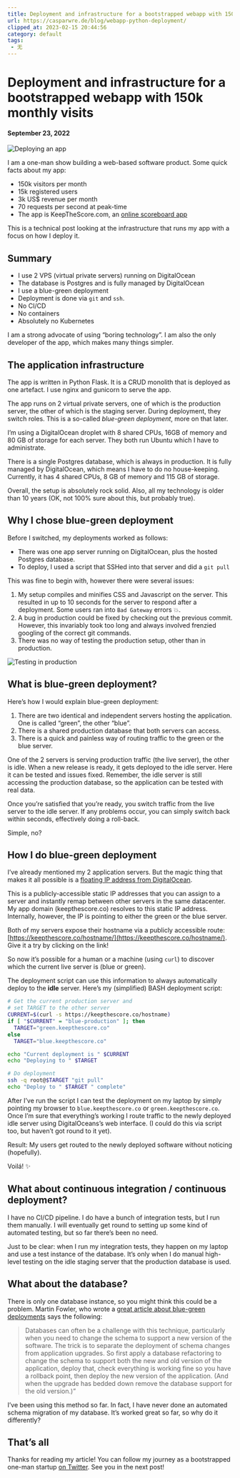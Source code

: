 ```yaml
---
title: Deployment and infrastructure for a bootstrapped webapp with 150k monthly visits
url: https://casparwre.de/blog/webapp-python-deployment/
clipped_at: 2023-02-15 20:44:56
category: default
tags: 
 - 无
---
```


# Deployment and infrastructure for a bootstrapped webapp with 150k monthly visits

#### September 23, 2022

  
  

![Deploying an app](assets/1676465096-70424a3d8719d06d421d2774fb0a118f.png)

I am a one-man show building a web-based software product. Some quick facts about my app:

*   150k visitors per month
*   15k registered users
*   3k US$ revenue per month
*   70 requests per second at peak-time
*   The app is KeepTheScore.com, an [online scoreboard app](https://keepthescore.co/)

This is a technical post looking at the infrastructure that runs my app with a focus on how I deploy it.

## Summary

*   I use 2 VPS (virtual private servers) running on DigitalOcean
*   The database is Postgres and is fully managed by DigitalOcean
*   I use a blue-green deployment
*   Deployment is done via `git` and `ssh`.
*   No CI/CD
*   No containers
*   Absolutely no Kubernetes

I am a strong advocate of using “boring technology”. I am also the only developer of the app, which makes many things simpler.

## The application infrastructure

The app is written in Python Flask. It is a CRUD monolith that is deployed as one artefact. I use nginx and gunicorn to serve the app.

The app runs on 2 virtual private servers, one of which is the production server, the other of which is the staging server. During deployment, they switch roles. This is a so-called _blue-green deployment_, more on that later.

I’m using a DigitalOcean droplet with 8 shared CPUs, 16GB of memory and 80 GB of storage for each server. They both run Ubuntu which I have to administrate.

There is a single Postgres database, which is always in production. It is fully managed by DigitalOcean, which means I have to do no house-keeping. Currently, it has 4 shared CPUs, 8 GB of memory and 115 GB of storage.

Overall, the setup is absolutely rock solid. Also, all my technology is older than 10 years (OK, not 100% sure about this, but probably true).

## Why I chose blue-green deployment

Before I switched, my deployments worked as follows:

*   There was one app server running on DigitalOcean, plus the hosted Postgres database.
*   To deploy, I used a script that SSHed into that server and did a `git pull`

This was fine to begin with, however there were several issues:

1.  My setup compiles and minifies CSS and Javascript on the server. This resulted in up to 10 seconds for the server to respond after a deployment. Some users ran into `Bad Gateway` errors 💥.
2.  A bug in production could be fixed by checking out the previous commit. However, this invariably took too long and always involved frenzied googling of the correct git commands.
3.  There was no way of testing the production setup, other than in production.

![Testing in production](assets/1676465096-e2f1890392b7f2d97cb709b04f27420f.jpg)

## What is blue-green deployment?

Here’s how I would explain blue-green deployment:

1.  There are two identical and independent servers hosting the application. One is called “green”, the other “blue”.
2.  There is a shared production database that both servers can access.
3.  There is a quick and painless way of routing traffic to the green or the blue server.

One of the 2 servers is serving production traffic (the live server), the other is idle. When a new release is ready, it gets deployed to the idle server. Here it can be tested and issues fixed. Remember, the idle server is still accessing the production database, so the application can be tested with real data.

Once you’re satisfied that you’re ready, you switch traffic from the live server to the idle server. If any problems occur, you can simply switch back within seconds, effectively doing a roll-back.

Simple, no?

## How I do blue-green deployment

I’ve already mentioned my 2 application servers. But the magic thing that makes it all possible is a [floating IP address from DigitalOcean](https://www.digitalocean.com/docs/networking/floating-ips/).

This is a publicly-accessible static IP addresses that you can assign to a server and instantly remap between other servers in the same datacenter. My app domain (keepthescore.co) resolves to this static IP address. Internally, however, the IP is pointing to either the green or the blue server.

Both of my servers expose their hostname via a publicly accessible route: [https://keepthescore.co/hostname/](https://keepthescore.co/hostname/). Give it a try by clicking on the link!

So now it’s possible for a human or a machine (using `curl`) to discover which the current live server is (blue or green).

The deployment script can use this information to always automatically deploy to the **idle** server. Here’s my (simplified) BASH deployment script:

```bash
# Get the current production server and 
# set TARGET to the other server 
CURRENT=$(curl -s https://keepthescore.co/hostname)
if [ "$CURRENT" = "blue-production" ]; then
  TARGET="green.keepthescore.co"
else 
  TARGET="blue.keepthescore.co"

echo "Current deployment is " $CURRENT
echo "Deploying to " $TARGET

# Do deployment
ssh -q root@$TARGET "git pull"
echo "Deploy to " $TARGET " complete"
```

After I’ve run the script I can test the deployment on my laptop by simply pointing my browser to `blue.keepthescore.co` or `green.keepthescore.co`. Once I’m sure that everything’s working I route traffic to the newly deployed idle server using DigitalOceans’s web interface. (I could do this via script too, but haven’t got round to it yet).

Result: My users get routed to the newly deployed software without noticing (hopefully).

Voilá! ✨

## What about continuous integration / continuous deployment?

I have no CI/CD pipeline. I do have a bunch of integration tests, but I run them manually. I will eventually get round to setting up some kind of automated testing, but so far there’s been no need.

Just to be clear: when I run my integration tests, they happen on my laptop and use a test instance of the database. It’s only when I do manual high-level testing on the idle staging server that the production database is used.

## What about the database?

There is only one database instance, so you might think this could be a problem. Martin Fowler, who wrote a [great article about blue-green deployments](https://martinfowler.com/bliki/BlueGreenDeployment.html) says the following:

> Databases can often be a challenge with this technique, particularly when you need to change the schema to support a new version of the software. The trick is to separate the deployment of schema changes from application upgrades. So first apply a database refactoring to change the schema to support both the new and old version of the application, deploy that, check everything is working fine so you have a rollback point, then deploy the new version of the application. (And when the upgrade has bedded down remove the database support for the old version.)”

I’ve been using this method so far. In fact, I have never done an automated schema migration of my database. It’s worked great so far, so why do it differently?

## That’s all

Thanks for reading my article! You can follow my journey as a bootstrapped one-man startup [on Twitter](https://twitter.com/wrede). See you in the next post!